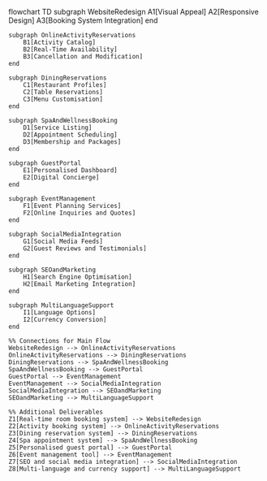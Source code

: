 flowchart TD
    subgraph WebsiteRedesign
        A1[Visual Appeal]
        A2[Responsive Design]
        A3[Booking System Integration]
    end

    subgraph OnlineActivityReservations
        B1[Activity Catalog]
        B2[Real-Time Availability]
        B3[Cancellation and Modification]
    end

    subgraph DiningReservations
        C1[Restaurant Profiles]
        C2[Table Reservations]
        C3[Menu Customisation]
    end

    subgraph SpaAndWellnessBooking
        D1[Service Listing]
        D2[Appointment Scheduling]
        D3[Membership and Packages]
    end

    subgraph GuestPortal
        E1[Personalised Dashboard]
        E2[Digital Concierge]
    end

    subgraph EventManagement
        F1[Event Planning Services]
        F2[Online Inquiries and Quotes]
    end

    subgraph SocialMediaIntegration
        G1[Social Media Feeds]
        G2[Guest Reviews and Testimonials]
    end

    subgraph SEOandMarketing
        H1[Search Engine Optimisation]
        H2[Email Marketing Integration]
    end

    subgraph MultiLanguageSupport
        I1[Language Options]
        I2[Currency Conversion]
    end

    %% Connections for Main Flow
    WebsiteRedesign --> OnlineActivityReservations
    OnlineActivityReservations --> DiningReservations
    DiningReservations --> SpaAndWellnessBooking
    SpaAndWellnessBooking --> GuestPortal
    GuestPortal --> EventManagement
    EventManagement --> SocialMediaIntegration
    SocialMediaIntegration --> SEOandMarketing
    SEOandMarketing --> MultiLanguageSupport

    %% Additional Deliverables
    Z1[Real-time room booking system] --> WebsiteRedesign
    Z2[Activity booking system] --> OnlineActivityReservations
    Z3[Dining reservation system] --> DiningReservations
    Z4[Spa appointment system] --> SpaAndWellnessBooking
    Z5[Personalised guest portal] --> GuestPortal
    Z6[Event management tool] --> EventManagement
    Z7[SEO and social media integration] --> SocialMediaIntegration
    Z8[Multi-language and currency support] --> MultiLanguageSupport
